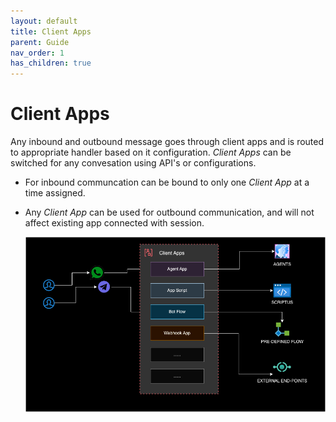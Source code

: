 ```yaml
---
layout: default
title: Client Apps
parent: Guide
nav_order: 1
has_children: true
---
```

# Client Apps
Any inbound and outbound message goes through client apps and is routed to appropriate handler based on it configuration. _Client Apps_ can be switched for any convesation using API's or configurations.
- For inbound communcation can be bound to only one _Client App_ at a time assigned.
- Any _Client App_ can be used for outbound communication, and will not affect existing app connected with session.

  <img width="725" alt="Screenshot 2022-01-29 at 8 09 51 PM" src="/content/static//design/data-flow.png">